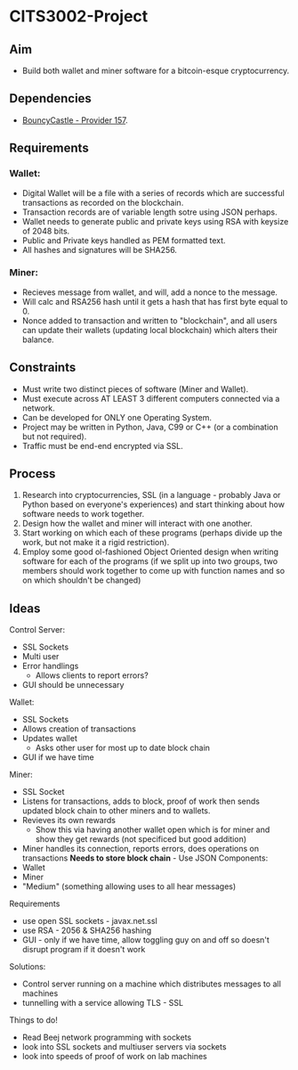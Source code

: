 # CITS3002-Project

## Aim
- Build both wallet and miner software for a bitcoin-esque cryptocurrency.

## Dependencies
- [BouncyCastle - Provider 157](https://www.bouncycastle.org/latest_releases.html).

## Requirements
### Wallet:
- Digital Wallet will be a file with a series of records which are successful transactions as recorded on the blockchain.
- Transaction records are of variable length sotre using JSON perhaps.
- Wallet needs to generate public and private keys using RSA with keysize of 2048 bits.
- Public and Private keys handled as PEM formatted text.
- All hashes and signatures will be SHA256.

### Miner:
- Recieves message from wallet, and will, add a nonce to the message.
- Will calc and RSA256 hash until it gets a hash that has first byte equal to 0.
- Nonce added to transaction and written to "blockchain", and all users can update their wallets (updating local blockchain) which alters their balance.

## Constraints
- Must write two distinct pieces of software (Miner and Wallet).
- Must execute across AT LEAST 3 different computers connected via a network.
- Can be developed for ONLY one Operating System.
- Project may be written in Python, Java, C99 or C++ (or a combination but not required).
- Traffic must be end-end encrypted via SSL.

## Process
1. Research into cryptocurrencies, SSL (in a language - probably Java or Python based on everyone's experiences) and start thinking about how software needs to work together.
2. Design how the wallet and miner will interact with one another.
3. Start working on which each of these programs (perhaps divide up the work, but not make it a rigid restriction).
4. Employ some good ol-fashioned Object Oriented design when writing software for each of the programs (if we split up into two groups, two members should work together to come up with function names and so on which shouldn't be changed)

## Ideas

Control Server:
- SSL Sockets
- Multi user
- Error handlings
    - Allows clients to report errors?
- GUI should be unnecessary

Wallet:
- SSL Sockets
- Allows creation of transactions
- Updates wallet
    - Asks other user for most up to date block chain
- GUI if we have time

Miner:
- SSL Socket
- Listens for transactions, adds to block, proof of work then sends updated block chain to other miners and to wallets.
- Revieves its own rewards
    - Show this via having another wallet open which is for miner and show they get rewards (not specificed but good addition)
- Miner handles its connection, reports errors, does operations on transactions
    **Needs to store block chain**
        - Use JSON
Components:
 - Wallet
 - Miner
 - "Medium" (something allowing uses to all hear messages)

Requirements
 - use open SSL sockets - javax.net.ssl
 - use RSA - 2056 & SHA256 hashing
 - GUI - only if we have time, allow toggling guy on and off so doesn't disrupt program if it doesn't work

Solutions:
 - Control server running on a machine which distributes messages to all machines
 - tunnelling with a service allowing TLS - SSL

Things to do!
 - Read Beej network programming with sockets
 - look into SSL sockets and multiuser servers via sockets
 - look into speeds of proof of work on lab machines
